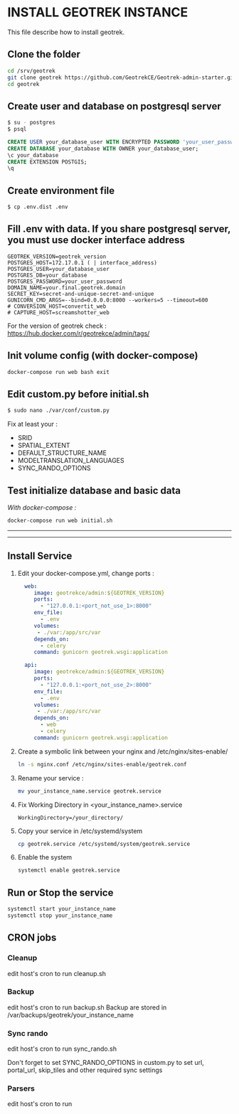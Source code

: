 # INSTALL GEOTREK INSTANCE

This file describe how to install geotrek.

## Clone the folder
```bash
cd /srv/geotrek
git clone geotrek https://github.com/GeotrekCE/Geotrek-admin-starter.git
cd geotrek
```

## Create user and database on postgresql server
```bash
$ su - postgres
$ psql
```

```sql
CREATE USER your_database_user WITH ENCRYPTED PASSWORD 'your_user_password';
CREATE DATABASE your_database WITH OWNER your_database_user;
\c your_database
CREATE EXTENSION POSTGIS;
\q
```

## Create environment file


```bash
$ cp .env.dist .env
```

## Fill .env with data. If you share postgresql server, you must use docker interface address

```
GEOTREK_VERSION=geotrek_version
POSTGRES_HOST=172.17.0.1 ( | interface_address)
POSTGRES_USER=your_database_user
POSTGRES_DB=your_database
POSTGRES_PASSWORD=your_user_password
DOMAIN_NAME=your.final.geotrek.domain
SECRET_KEY=secret-and-unique-secret-and-unique
GUNICORN_CMD_ARGS=--bind=0.0.0.0:8000 --workers=5 --timeout=600
# CONVERSION_HOST=convertit_web
# CAPTURE_HOST=screamshotter_web
```
For the version of geotrek check : https://hub.docker.com/r/geotrekce/admin/tags/

## Init volume config (with docker-compose)

```bash
docker-compose run web bash exit
```

## Edit custom.py before initial.sh

```bash
$ sudo nano ./var/conf/custom.py
```

Fix at least your :
- SRID
- SPATIAL_EXTENT
- DEFAULT_STRUCTURE_NAME
- MODELTRANSLATION_LANGUAGES
- SYNC_RANDO_OPTIONS

## Test initialize database and basic data
_With docker-compose :_
```bash
docker-compose run web initial.sh
```
___________________________
___________________________

## Install Service

1. Edit your docker-compose.yml, change ports :
    ```yml
      web:
         image: geotrekce/admin:${GEOTREK_VERSION}
         ports:
           - "127.0.0.1:<port_not_use_1>:8000"
         env_file:
           - .env
         volumes:
          - ./var:/app/src/var
         depends_on:
           - celery
         command: gunicorn geotrek.wsgi:application
    
      api:
         image: geotrekce/admin:${GEOTREK_VERSION}
         ports:
           - "127.0.0.1:<port_not_use_2>:8000"
         env_file:
           - .env
         volumes:
          - ./var:/app/src/var
         depends_on:
           - web
           - celery
         command: gunicorn geotrek.wsgi:application
    ```
2. Create a symbolic link between your nginx and /etc/nginx/sites-enable/
    ```bash
    ln -s nginx.conf /etc/nginx/sites-enable/geotrek.conf
    ```
3. Rename your service :
    ```bash
    mv your_instance_name.service geotrek.service
    ```
4. Fix Working Directory in <your_instance_name>.service
    ```
    WorkingDirectory=/your_directory/
    ```
5. Copy your service in /etc/systemd/system
    ```bash
    cp geotrek.service /etc/systemd/system/geotrek.service
    ```
6. Enable the system
    ```bash
    systemctl enable geotrek.service
    ```

## Run or Stop the service
```bash
systemctl start your_instance_name
systemctl stop your_instance_name
```

## CRON jobs

### Cleanup

edit host's cron to run cleanup.sh

### Backup

edit host's cron to run backup.sh
Backup are stored in /var/backups/geotrek/your_instance_name

### Sync rando

edit host's cron to run sync_rando.sh

Don't forget to set SYNC_RANDO_OPTIONS in custom.py to set url, portal_url, skip_tiles and other required sync settings

### Parsers

edit host's cron to run 
